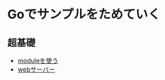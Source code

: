 # Goでサンプルをためていく

## 超基礎

- [moduleを使う](https://github.com/xxuxa-k/go-with-the-flow/tree/how-to-use-module)
- [webサーバー](https://github.com/xxuxa-k/go-with-the-flow/tree/webserver)
